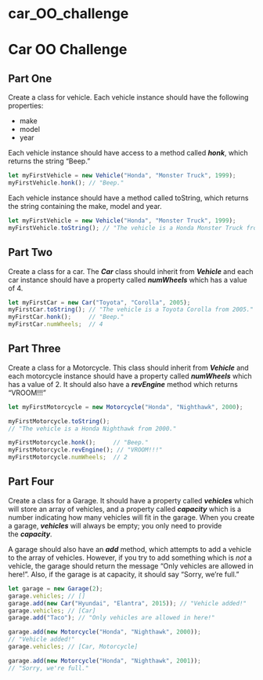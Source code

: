 # car_OO_challenge

# Car **OO Challenge**

## **Part One**

Create a class for vehicle. Each vehicle instance should have the following properties:

- make
- model
- year

Each vehicle instance should have access to a method called ***honk***, which returns the string “Beep.”

```jsx
let myFirstVehicle = new Vehicle("Honda", "Monster Truck", 1999);
myFirstVehicle.honk(); // "Beep."
```

Each vehicle instance should have a method called toString, which returns the string containing the make, model and year.

```jsx
let myFirstVehicle = new Vehicle("Honda", "Monster Truck", 1999);
myFirstVehicle.toString(); // "The vehicle is a Honda Monster Truck from 1999."
```

## **Part Two**

Create a class for a car. The ***Car*** class should inherit from ***Vehicle*** and each car instance should have a property called ***numWheels*** which has a value of 4.

```jsx
let myFirstCar = new Car("Toyota", "Corolla", 2005);
myFirstCar.toString(); // "The vehicle is a Toyota Corolla from 2005."
myFirstCar.honk();     // "Beep."
myFirstCar.numWheels;  // 4
```

## **Part Three**

Create a class for a Motorcycle. This class should inherit from ***Vehicle*** and each motorcycle instance should have a property called ***numWheels*** which has a value of 2. It should also have a ***revEngine*** method which returns “VROOM!!!”

```jsx
let myFirstMotorcycle = new Motorcycle("Honda", "Nighthawk", 2000);

myFirstMotorcycle.toString();
// "The vehicle is a Honda Nighthawk from 2000."

myFirstMotorcycle.honk();     // "Beep."
myFirstMotorcycle.revEngine(); // "VROOM!!!"
myFirstMotorcycle.numWheels;  // 2
```

## **Part Four**

Create a class for a Garage. It should have a property called ***vehicles*** which will store an array of vehicles, and a property called ***capacity*** which is a number indicating how many vehicles will fit in the garage. When you create a garage, ***vehicles*** will always be empty; you only need to provide the ***capacity***.

A garage should also have an ***add*** method, which attempts to add a vehicle to the array of vehicles. However, if you try to add something which is *not* a vehicle, the garage should return the message “Only vehicles are allowed in here!”. Also, if the garage is at capacity, it should say “Sorry, we’re full.”

```jsx
let garage = new Garage(2);
garage.vehicles; // []
garage.add(new Car("Hyundai", "Elantra", 2015)); // "Vehicle added!"
garage.vehicles; // [Car]
garage.add("Taco"); // "Only vehicles are allowed in here!"

garage.add(new Motorcycle("Honda", "Nighthawk", 2000));
// "Vehicle added!"
garage.vehicles; // [Car, Motorcycle]

garage.add(new Motorcycle("Honda", "Nighthawk", 2001));
// "Sorry, we're full."
```

